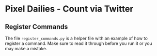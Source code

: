 # Pixel Dailies - Count via Twitter

## Register Commands

The file `register_commands.py` is a helper file with an example of how to register a command.
Make sure to read it through before you run it or you may make a mistake.
